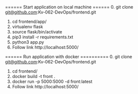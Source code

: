 ====== Start application on local machine ======
0. git clone git@github.com:Kv-062-DevOps/frontend.git
1. cd frontend/app/
2. virtualenv flask
3. source flask/bin/activate
4. pip3 install -r requirements.txt
5. python3 app.py
6. Follow link http://localhost:5000/

====== Run application with docker ==========
0. git clone git@github.com:Kv-062-DevOps/frontend.git
1. cd frontend/
2. docker build -t front .
3. docker run -p 5000:5000 -d front:latest
4. Follow link http://localhost:5000/


